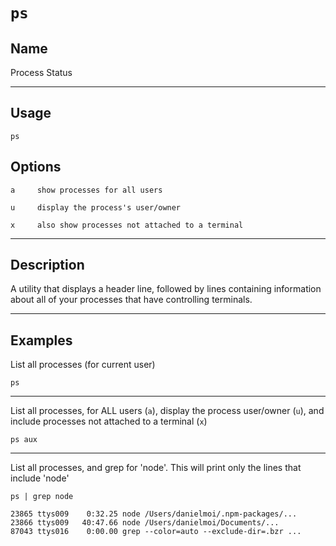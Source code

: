 # `ps`

## Name
Process Status

----
## Usage

```
ps
```

## Options
```
a     show processes for all users

u     display the process's user/owner

x     also show processes not attached to a terminal
```


----
## Description
A utility that displays a header line, followed by lines containing information about
all of your processes that have controlling terminals.

---
## Examples

List all processes (for current user)
```
ps
```
---
List all processes, for ALL users (`a`), display the process user/owner (`u`), and include processes not attached to a terminal (`x`)
```
ps aux
```

---
List all processes, and grep for 'node'. This will print only the lines that include 'node'
```
ps | grep node

23865 ttys009    0:32.25 node /Users/danielmoi/.npm-packages/...
23866 ttys009   40:47.66 node /Users/danielmoi/Documents/...
87043 ttys016    0:00.00 grep --color=auto --exclude-dir=.bzr ...
```
